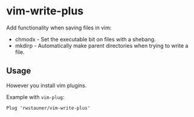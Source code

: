 # vim-write-plus

Add functionality when saving files in vim:

- chmodx - Set the executable bit on files with a shebang.
- mkdirp - Automatically make parent directories when trying to write a file.

## Usage

However you install vim plugins.

Example with `vim-plug`:

    Plug 'rwstauner/vim-write-plus'
